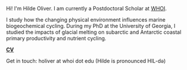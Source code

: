Hi! I'm Hilde Oliver. I am currently a Postdoctoral Scholar at [WHOI](https://www.whoi.edu/profile/holiver/).

I study how the changing physical environment influences marine biogeochemical cycling. During my PhD at the University of Georgia, I studied the impacts of glacial melting on subarctic and Antarctic coastal primary productivity and nutrient cycling.

**[CV](https://hildeoliver.github.io/assets/CV.pdf)**

Get in touch: holiver at whoi dot edu (Hilde is pronounced HIL-də)
